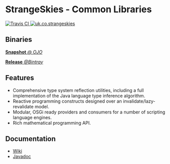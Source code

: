 # StrangeSkies - Common Libraries

<a href="https://travis-ci.org/StrangeSkies/uk.co.strangeskies">
  <img src="http://img.shields.io/travis/StrangeSkies/uk.co.strangeskies.svg"
      alt="Travis CI">
</a>
<a href="https://bintray.com/strangeskies/uk.co.strangeskies/uk.co.strangeskies">
  <img src="https://img.shields.io/bintray/v/strangeskies/uk.co.strangeskies/uk.co.strangeskies.svg"
      alt="uk.co.strangeskies">
</a>
<!--a href="https://tldrlegal.com/license/gnu-general-public-license-v3-%28gpl-3%29">
  <img src="https://img.shields.io/github/license/StrangeSkies/uk.co.strangeskies.svg"
      alt="License">
</a-->

## Binaries

[**Snapshot** *@ OJO*](https://oss.jfrog.org/artifactory/simple/libs-snapshot/uk/co/strangeskies/)

[**Release** *@Bintray*](https://bintray.com/strangeskies/uk.co.strangeskies)

## Features

* Comprehensive type system reflection utilities, including a full implementation of the Java language type inference algorithm.
* Reactive programming constructs designed over an invalidate/lazy-revalidate model.
* Modular, OSGi ready providers and consumers for a number of scripting language engines.
* Rich mathematical programming API.

## Documentation

* [Wiki](https://github.com/StrangeSkies/uk.co.strangeskies/wiki)
* [Javadoc](https://strangeskies.github.io/uk.co.strangeskies/)
